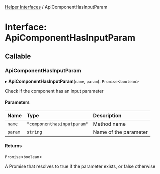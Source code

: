 [Helper Interfaces](../README.md) / ApiComponentHasInputParam

# Interface: ApiComponentHasInputParam

## Callable

### ApiComponentHasInputParam

▸ **ApiComponentHasInputParam**(`name`, `param`): `Promise`<`boolean`\>

Check if the component has an input parameter

#### Parameters

| Name | Type | Description |
| :------ | :------ | :------ |
| `name` | ``"componenthasinputparam"`` | Method name |
| `param` | `string` | Name of the parameter |

#### Returns

`Promise`<`boolean`\>

A Promise that resolves to true if the parameter exists, or false otherwise
